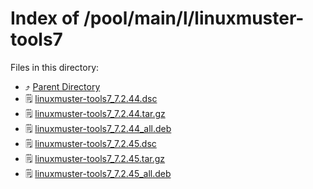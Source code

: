 
# Index of /pool/main/l/linuxmuster-tools7
Files in this directory:
- ⤴ [Parent Directory](../)
- 🗒 [linuxmuster-tools7_7.2.44.dsc](linuxmuster-tools7_7.2.44.dsc)
- 🗒 [linuxmuster-tools7_7.2.44.tar.gz](linuxmuster-tools7_7.2.44.tar.gz)
- 🗒 [linuxmuster-tools7_7.2.44_all.deb](linuxmuster-tools7_7.2.44_all.deb)
- 🗒 [linuxmuster-tools7_7.2.45.dsc](linuxmuster-tools7_7.2.45.dsc)
- 🗒 [linuxmuster-tools7_7.2.45.tar.gz](linuxmuster-tools7_7.2.45.tar.gz)
- 🗒 [linuxmuster-tools7_7.2.45_all.deb](linuxmuster-tools7_7.2.45_all.deb)
